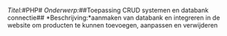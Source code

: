*Titel:*#PHP#
*Onderwerp:*##Toepassing CRUD systemen en databank connectie##
*Beschrijving:*aanmaken van databank en integreren in de website om producten te kunnen toevoegen, aanpassen en verwijderen

